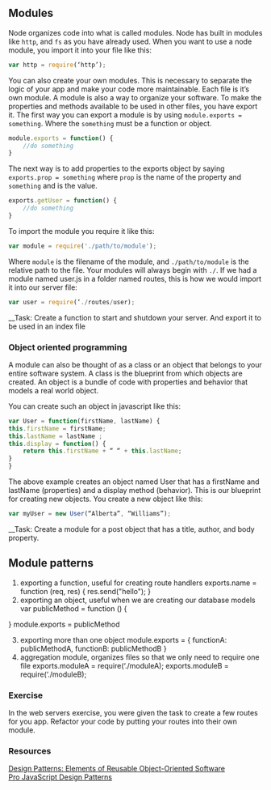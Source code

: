 ## Modules

Node organizes code into what is called modules.  Node has built in modules like `http`, and `fs` as you have already used. When you want to use a node module, you import it into your file like this:  

```javascript
var http = require(‘http’);
```
 You can also create your own modules.  This is necessary to separate the logic of your app and make your code more maintainable.  Each file is it’s own module.  A module is also a way to organize your software. To make the properties and methods available to be used in other files, you have export it.  The first way you can export a module is by using `module.exports = something`.  Where the `something` must be a function or object. 

```javascript
module.exports = function() {
	//do something
}
```

The next way is to add properties to the exports object by saying  `exports.prop = something` where `prop` is the name of the property and `something` and is the value.

```javascript
exports.getUser = function() {
	//do something
}
```

To import the module you require it like this:

```javascript
var module = require('./path/to/module');
```
Where `module` is the filename of the module, and `./path/to/module` is the relative path to the file.  Your modules will always begin with `./`.  If we had a module named user.js in a folder named routes, this is how we would import it into our server file:

```javascript
var user = require(‘./routes/user);
```

__Task:  Create a function to start and shutdown your server.  And export it to be used in an index file

### Object oriented programming 

A module can also be thought of as a class or an object that belongs to your entire software system. A class is the blueprint from which objects are created.  An object is a bundle of code with properties and behavior that models a real world object. 

You can create such an object in javascript like this:

```javascript
var User = function(firstName, lastName) {
this.firstName = firstName;
this.lastName = lastName ;
this.display = function() {
	return this.firstName + “ “ + this.lastName;
}
}
```

The above example creates an object named User that has a firstName and lastName (properties) and a display method (behavior). This is our blueprint for creating new objects. You create a new object like this:

```javascript
var myUser = new User(“Alberta”, “Williams”);
```
__Task: Create a module for a post object that has a title, author, and body property.
 
## Module patterns
1. exporting a function, useful for creating route handlers 
exports.name = function (req, res) {
	res.send("hello");
}
2. exporting an object, useful when we are creating our database models
var publicMethod = function () {

}
 module.exports = publicMethod

3. exporting more than one object 
module.exports = {
	functionA: publicMethodA,
	functionB: publicMethodB
}
4. aggregation module, organizes files so that we only need 
to require one file
exports.moduleA = require(‘./moduleA);
exports.moduleB = require(‘./moduleB);


### Exercise
In the web servers exercise, you were given the task to create a few routes for you app.  Refactor your code by putting your routes into their own module.  


### Resources
[Design Patterns: Elements of Reusable Object-Oriented Software](https://www.amazon.com/Design-Patterns-Elements-Reusable-Object-Oriented/dp/0201633612)  
[Pro JavaScript Design Patterns](http://www.apress.com/us/book/9781590599082)

